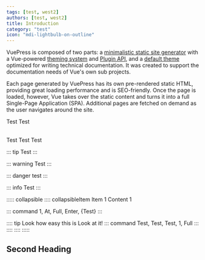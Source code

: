 ```yaml
---
tags: [test, west2]
authors: [test, west2]
title: Introduction
category: "test"
icon: "mdi-lightbulb-on-outline"
---
```


VuePress is composed of two parts: a [minimalistic static site generator](https://github.com/vuejs/vuepress/tree/master/packages/%40vuepress/core) with a Vue-powered [theming system](https://v1.vuepress.vuejs.org/theme/) and [Plugin API](https://v1.vuepress.vuejs.org/plugin/), and a [default theme](https://v1.vuepress.vuejs.org/theme/default-theme-config.html) optimized for writing technical documentation. It was created to support the documentation needs of Vue's own sub projects.

Each page generated by VuePress has its own pre-rendered static HTML, providing great loading performance and is SEO-friendly. Once the page is loaded, however, Vue takes over the static content <LightingKey name="Full"/> and turns it into a full Single-Page Application (SPA). Additional pages are fetched on demand as the user navigates around the site.

<!-- Testing <LightingCommand command="1, At & Full & Enter" inline='true'>Test</LightingCommand> Post -->

<!-- ::: command
1, Enter
::: -->

<!-- <LightingCommand command="Or, like, this, if, you, need, funky, things"/> -->

Test <LightingCommand inline='false' command="1, Full, test & test2"/> Test

<br>
<v-alert
    border="left"
    type='success'
    elevation='2'
>Test
</v-alert>
<v-alert
    border="left"
    type='success'
    elevation='2'
    outlined
>Test
</v-alert>
<v-alert
    border="left"
    type='success'
    elevation='2'
    colored-border
>Test
</v-alert>

::: tip
Test
:::

::: warning
Test
:::

::: danger
test
:::

::: info
Test
:::

::::: collapsible
:::: collapsibleItem Item 1
Content 1


::: command
1, At, Full, Enter, {Test}
:::


:::: tip Look how easy this is
Look at it!
::: command
Test, Test, Test, 1, Full
:::
::::
::::
:::::

## Second Heading